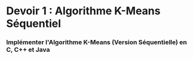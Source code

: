 # Devoir 1 : Algorithme K-Means Séquentiel

### Implémenter l'Algorithme K-Means (Version Séquentielle) en C, C++ et Java
